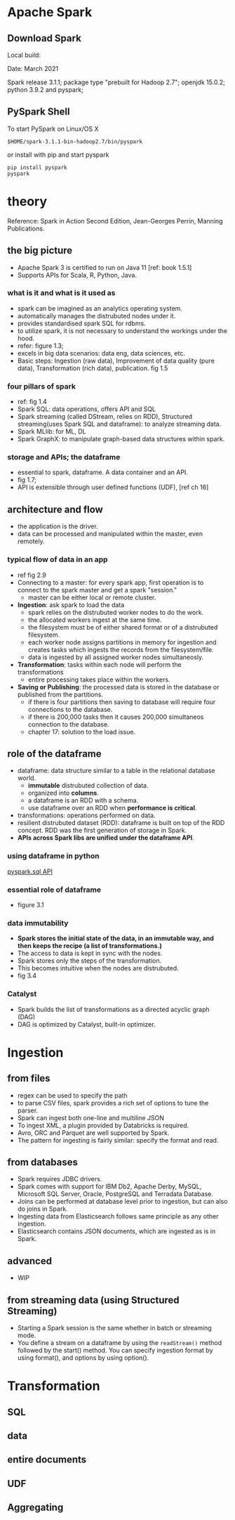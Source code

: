 # Apache Spark

## Download Spark
Local build:

Date: March 2021

Spark release 3.1.1; package type "prebuilt for Hadoop 2.7"; openjdk 15.0.2; python 3.9.2 and pyspark;

## PySpark Shell

To start PySpark on Linux/OS X

```
$HOME/spark-3.1.1-bin-hadoop2.7/bin/pyspark
```

or install with pip and start pyspark

```
pip install pyspark
pyspark
```

# theory
Reference: Spark in Action Second Edition, Jean-Georges Perrin, Manning Publications.

## the big picture 
- Apache Spark 3 is certified to run on Java 11 [ref: book 1.5.1]
- Supports APIs for Scala, R, Python, Java.

### what is it and what is it used as
  - spark can be imagined as an analytics operating system.
  - automatically manages the distrubuted nodes under it.
  - provides standardised spark SQL for rdbms.
  - to utilize spark, it is not necessary to understand the workings under the hood.
  - refer: figure 1.3;
  - excels in big data scenarios: data eng, data sciences, etc.
  - Basic steps: Ingestion (raw data), Improvement of data quality (pure data), Transformation (rich data), publication. fig 1.5

### four pillars of spark
  - ref: fig 1.4
  - Spark SQL: data operations, offers API and SQL
  - Spark streaming (called DStream, relies on RDD), Structured streaming(uses Spark SQL and dataframe): to analyze streaming data.
  - Spark MLlib: for ML, DL
  - Spark GraphX: to manipulate graph-based data structures within spark.

### storage and APIs; the dataframe
  - essential to spark, dataframe. A data container and an API.
  - fig 1.7;
  - API is extensible through user defined functions (UDF), [ref ch 16]

## architecture and flow
- the application is the driver. 
- data can be processed and manipulated within the master, even remotely.

### typical flow of data in an app
  - ref fig 2.9
  - Connecting to a master: for every spark app, first operation is to connect to the spark master and get a spark "session."
    - master can be either local or remote cluster.
  - **Ingestion**: ask spark to load the data
    - spark relies on the distrubuted worker nodes to do the work.
    - the allocated workers ingest at the same time.
    - the filesystem must be of either shared format or of a distrubuted filesystem.
    - each worker node assigns partitions in memory for ingestion and creates tasks which ingests the records from the filesystem/file.
    - data is ingested by all assigned worker nodes simultaneosly.
  - **Transformation**: tasks within each node will perform the transformations
    - entire processing takes place within the workers.
  - **Saving or Publishing**: the processed data is stored in the database or published from the partitions.
    - if there is four partitions then saving to database will require four connections to the database. 
    - if there is 200,000 tasks then it causes 200,000 simultaneos connection to the database.
    - chapter 17: solution to the load issue.

## role of the dataframe

- dataframe: data structure similar to a table in the relational database world.
  - **immutable** distrubuted collection of data.
  - organized into **columns**.
  - a dataframe is an RDD with a schema.
  - use dataframe over an RDD when **performance is critical**.
- transformations: operations performed on data.
- resilient distrubuted dataset (RDD): dataframe is built on top of the RDD concept. RDD was the first generation of storage in Spark.
- **APIs across Spark libs are unified under the dataframe API**.

### using dataframe in python
[pyspark.sql API](https://spark.apache.org/docs/latest/api/python/reference/pyspark.sql.html)

### essential role of dataframe
  - figure 3.1

### data immutability
  - **Spark stores the initial state of the data, in an immutable way, and then keeps the recipe (a list of transformations.)**
  - The access to data is kept in sync with the nodes.
  - Spark stores only the steps of the transformation.
  - This becomes intuitive when the nodes are distrubuted.
  - fig 3.4

### Catalyst 

- Spark builds the list of transformations as a directed acyclic graph (DAG)
- DAG is optimized by Catalyst, built-in optimizer.

# Ingestion

## from files
  - regex can be used to specify the path
  - to parse CSV files, spark provides a rich set of options to tune the parser.
  - Spark can ingest both one-line and multiline JSON
  - To ingest XML, a plugin provided by Databricks is required.
  - Avro, ORC and Parquet are well supported by Spark. 
  - The pattern for ingesting is fairly similar: specify the format and read.

## from databases
  - Spark requires JDBC drivers.
  - Spark comes with support for IBM Db2, Apache Derby, MySQL, Microsoft SQL Server, Oracle, PostgreSQL and Terradata Database.
  - Joins can be performed at database level prior to ingestion, but can also do joins in Spark.
  - Ingesting data from Elasticsearch follows same principle as any other ingestion.
  - Elasticsearch contains JSON documents, which are ingested as is in Spark.

## advanced
  - WIP

## from streaming data (using Structured Streaming)
  - Starting a Spark session is the same whether in batch or streaming mode.
  - You define a stream on a dataframe by using the ```readStream()``` method followed by the start() method. You can specify ingestion format by using format(), and options by using option().

# Transformation

## SQL

## data

## entire documents

## UDF

## Aggregating









